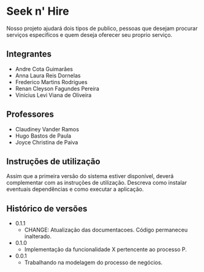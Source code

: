 # Seek n' Hire

Nosso projeto ajudará dois tipos de publico, pessoas que desejam procurar serviços especificos e quem deseja oferecer seu proprio serviço.

## Integrantes

* Andre Cota Guimarães
* Anna Laura Reis Dornelas
* Frederico Martins Rodrigues
* Renan Cleyson Fagundes Pereira
* Vinicius Levi Viana de Oliveira

## Professores

* Claudiney Vander Ramos
* Hugo Bastos de Paula
* Joyce Christina de Paiva

## Instruções de utilização

Assim que a primeira versão do sistema estiver disponível, deverá complementar com as instruções de utilização. Descreva como instalar eventuais dependências e como executar a aplicação.

## Histórico de versões

* 0.1.1
    * CHANGE: Atualização das documentacoes. Código permaneceu inalterado.
* 0.1.0
    * Implementação da funcionalidade X pertencente ao processo P.
* 0.0.1
    * Trabalhando na modelagem do processo de negócios.

